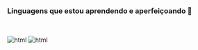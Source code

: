

### Linguagens que estou aprendendo e aperfeiçoando 💪

<div style='display: inline_block'><br/>

  <img align="center" alt="html" src="https://img.shields.io/badge/Python-3776AB?style=for-the-badge&logo=python&logoColor=white">   <img align="center" alt="html" 
  src="https://img.shields.io/badge/JavaScript-F7DF1E?style=for-the-badge&logo=javascript&logoColor=black">

<div>

